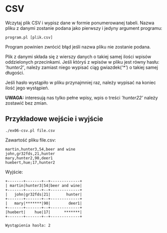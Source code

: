 # CSV
Wczytaj plik CSV i wypisz dane w formie ponumerowanej tabeli.
Nazwa pliku z danymi zostanie podana jako pierwszy i jedyny argument programu:
```
program.pl [plik.csv]
```
Program powinien zwrócić błąd jeśli nazwa pliku nie zostanie podana.

Plik z danymi składa się z wierszy danych o takiej samej ilości wpisów
oddzielonych przecinkami.
Jeśli któryś z wpisów w pliku jest równy hasłu: _'hunter2'_, należy zamiast
niego wypisać ciąg gwiazdek(_'*'_) o takiej samej długości.

Jeśli hasło wystąpiło w pliku przynajmniej raz, należy wypisać na koniec
ilość jego wystąpień.

**UWAGA:** interesują nas tylko pełne wpisy, wpis o treści _'hunter22'_ należy
zostawić bez zmian.

## Przykładowe wejście i wyjście
```
./ex06-csv.pl file.csv
```
Zawartość pliku file.csv:
```
martin,hunter3,54,beer and wine
john,gr32fds,21,hunter
mary,hunter2,90,deer1
huebert,hue;17,hunter2
```
Wyjście:
```
+-------+-------+--+-------------+
| martin|hunter3|54|beer and wine|
+-------+-------+--+-------------+
|   john|gr32fds|21|       hunter|
+-------+-------+--+-------------+
|   mary|*******|90|        deer1|
+-------+-------+--+-------------+
|huebert|    hue|17|      *******|
+-------+-------+--+-------------+

Wystąpienia hasła: 2
```
